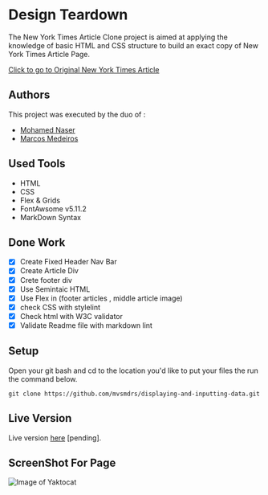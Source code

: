 # Design Teardown

The New York Times Article Clone project is aimed at applying the knowledge of basic HTML and CSS structure to build an exact copy of New York Times Article Page.

[Click to go to Original New York Times Article](https://www.nytimes.com/2014/03/18/science/space/detection-of-waves-in-space-buttresses-landmark-theory-of-big-bang.html)

## Authors

This project was executed by the duo of :

- [Mohamed Naser](https://www.linkedin.com/in/mohamednaseramein/)
- [Marcos Medeiros](https://www.linkedin.com/in/marcos-medeiros-6a079a18a/)

## Used Tools

- HTML
- CSS
- Flex & Grids
- FontAwsome v5.11.2
- MarkDown Syntax

## Done Work

- [x] Create Fixed Header Nav Bar
- [x] Create Article Div
- [x] Crete footer div
- [x] Use Semintaic HTML
- [x] Use Flex in (footer articles , middle article image)
- [x] check CSS with stylelint
- [x] Check html with W3C validator
- [x] Validate Readme file with markdown lint

## Setup

Open your git bash and cd to the location you'd like to put your files the run the command below.

```console
git clone https://github.com/mvsmdrs/displaying-and-inputting-data.git
```

## Live Version

Live version [here](www.google.com) [pending].

## ScreenShot For Page

![Image of Yaktocat](./src/imgs/full_page_screenshot.png)